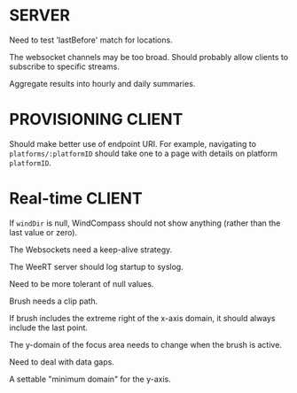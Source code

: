 # SERVER

Need to test 'lastBefore' match for locations.

The websocket channels may be too broad. Should probably allow clients to subscribe
to specific streams.

Aggregate results into hourly and daily summaries.

# PROVISIONING CLIENT

Should make better use of endpoint URI. For example, navigating to `platforms/:platformID` should take one to a page
with details on platform `platformID`.

# Real-time CLIENT

If `windDir` is null, WindCompass should not show anything (rather than the last value or zero).

The Websockets need a keep-alive strategy.

The WeeRT server should log startup to syslog.

Need to be more tolerant of null values.

Brush needs a clip path.

If brush includes the extreme right of the x-axis domain, it should always
include the last point.

The y-domain of the focus area needs to change when the brush is active.

Need to deal with data gaps.

A settable "minimum domain" for the y-axis.

